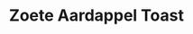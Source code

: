 ---
title: Zoete Aardappel Toast
description: Gezond alternatief voor toast met diverse toppings
image: https://images.pexels.com/photos/7664377/pexels-photo-7664377.jpeg
categories: [Ontbijt, Lunch, Koolhydraatarm]
tijd: 25
portions: 2
ingredients:
  - 1 grote zoete aardappel
  - 2 el olijfolie
  - Toppings optie 1:
  - 1 avocado
  - Cherrytomaatjes
  - Chilivlokken
  - Toppings optie 2:
  - Hummus
  - Gegrilde paprika
  - Pijnboompitten
  - Toppings optie 3:
  - Cottage cheese
  - Gerookte zalm
  - Verse dille
instructions:
  - Snijd de zoete aardappel in plakken van 1 cm.
  - Bestrijk met olijfolie.
  - Bak 15 min in een airfryer op 200°C.
  - Of bak 20-25 min in de oven op 200°C.
  - Keer halverwege om.
  - Beleg naar keuze met de toppings.
  - Serveer direct voor de beste knapperigheid.
---